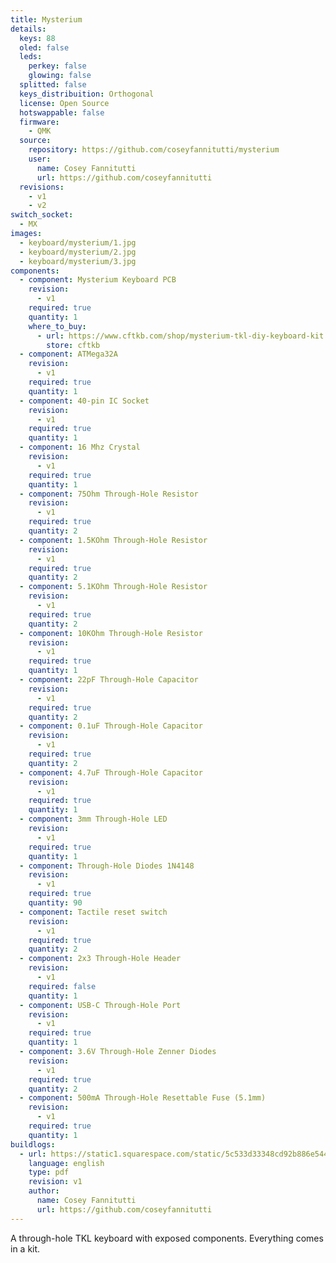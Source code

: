 ```yaml
---
title: Mysterium
details:
  keys: 88
  oled: false
  leds:
    perkey: false
    glowing: false
  splitted: false
  keys_distribuition: Orthogonal
  license: Open Source
  hotswappable: false
  firmware:
    - QMK
  source:
    repository: https://github.com/coseyfannitutti/mysterium
    user:
      name: Cosey Fannitutti
      url: https://github.com/coseyfannitutti
  revisions:
    - v1
    - v2
switch_socket:
  - MX
images:
  - keyboard/mysterium/1.jpg
  - keyboard/mysterium/2.jpg
  - keyboard/mysterium/3.jpg
components:
  - component: Mysterium Keyboard PCB
    revision:
      - v1
    required: true
    quantity: 1
    where_to_buy:
      - url: https://www.cftkb.com/shop/mysterium-tkl-diy-keyboard-kit
        store: cftkb
  - component: ATMega32A
    revision:
      - v1
    required: true
    quantity: 1
  - component: 40-pin IC Socket
    revision:
      - v1
    required: true
    quantity: 1
  - component: 16 Mhz Crystal
    revision:
      - v1
    required: true
    quantity: 1
  - component: 75Ohm Through-Hole Resistor
    revision:
      - v1
    required: true
    quantity: 2
  - component: 1.5KOhm Through-Hole Resistor
    revision:
      - v1
    required: true
    quantity: 2
  - component: 5.1KOhm Through-Hole Resistor
    revision:
      - v1
    required: true
    quantity: 2
  - component: 10KOhm Through-Hole Resistor
    revision:
      - v1
    required: true
    quantity: 1
  - component: 22pF Through-Hole Capacitor
    revision:
      - v1
    required: true
    quantity: 2
  - component: 0.1uF Through-Hole Capacitor
    revision:
      - v1
    required: true
    quantity: 2
  - component: 4.7uF Through-Hole Capacitor
    revision:
      - v1
    required: true
    quantity: 1
  - component: 3mm Through-Hole LED
    revision:
      - v1
    required: true
    quantity: 1
  - component: Through-Hole Diodes 1N4148
    revision:
      - v1
    required: true
    quantity: 90
  - component: Tactile reset switch
    revision:
      - v1
    required: true
    quantity: 2
  - component: 2x3 Through-Hole Header
    revision:
      - v1
    required: false
    quantity: 1
  - component: USB-C Through-Hole Port
    revision:
      - v1
    required: true
    quantity: 1
  - component: 3.6V Through-Hole Zenner Diodes
    revision:
      - v1
    required: true
    quantity: 2
  - component: 500mA Through-Hole Resettable Fuse (5.1mm)
    revision:
      - v1
    required: true
    quantity: 1
buildlogs:
  - url: https://static1.squarespace.com/static/5c533d33348cd92b886e544d/t/5faf630b1cc5cc6622868843/1605329678506/MYSTERIUM+V2+BUILD+GUIDE.pdf
    language: english
    type: pdf
    revision: v1
    author:
      name: Cosey Fannitutti
      url: https://github.com/coseyfannitutti
---
```


A through-hole TKL keyboard with exposed components. Everything comes in a kit.
